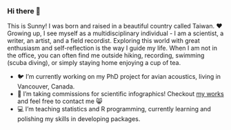 ### Hi there 👋

This is Sunny! I was born and raised in a beautiful country called Taiwan. ❤️ Growing up, I see myself as a multidisciplinary individual - I am a scientist, a writer, an artist, and a field recordist. Exploring this world with great enthusiasm and self-reflection is the way I guide my life. When I am not in the office, you can often find me outside hiking, recording, swimming (scuba diving), or simply staying home enjoying a cup of tea.

- 🐦 I’m currently working on my PhD project for avian acoustics, living in Vancouver, Canada.
- 🎨 I’m taking commissions for scientific infographics! Checkout [my works](https://sunshineland.netlify.app/infographic/) and feel free to contact me 😸
- 💻 I’m teaching statistics and R programming, currently learning and polishing my skills in developing packages. 

<!--
**SunnyTseng/SunnyTseng** is a ✨ _special_ ✨ repository because its `README.md` (this file) appears on your GitHub profile.

Here are some ideas to get you started:

- 🔭 I’m currently working on ...
- 🌱 I’m currently learning ...
- 👯 I’m looking to collaborate on ...
- 🤔 I’m looking for help with ...
- 💬 Ask me about ...
- 📫 How to reach me: ...
- 😄 Pronouns: ...
- ⚡ Fun fact: ...
-->
